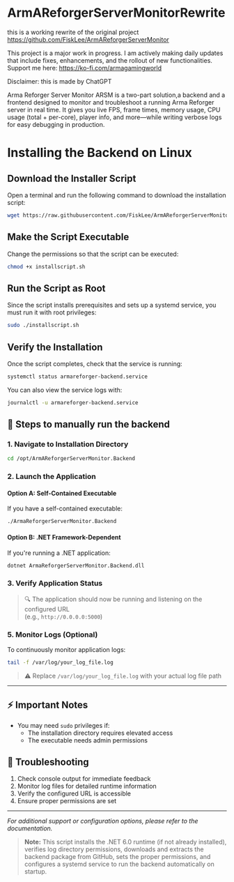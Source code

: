 # ArmAReforgerServerMonitorRewrite
this is a working rewrite of the original project  https://github.com/FiskLee/ArmAReforgerServerMonitor

This project is a major work in progress. I am actively making daily updates that include fixes, enhancements, and the rollout of new functionalities.
Support me here:
https://ko-fi.com/armagamingworld

Disclaimer: this is made by ChatGPT

 Arma Reforger Server Monitor ARSM is a two-part solution,a backend and a frontend designed to monitor and troubleshoot a running Arma Reforger server in real time. It gives you live FPS, frame times, memory usage, CPU usage (total + per-core), player info, and more—while writing verbose logs for easy debugging in production.



# Installing the Backend on Linux

## Download the Installer Script
Open a terminal and run the following command to download the installation script:

```bash
wget https://raw.githubusercontent.com/FiskLee/ArmAReforgerServerMonitorRewrite/main/installscript.sh
```

## Make the Script Executable
Change the permissions so that the script can be executed:

```bash
chmod +x installscript.sh
```

## Run the Script as Root
Since the script installs prerequisites and sets up a systemd service, you must run it with root privileges:

```bash
sudo ./installscript.sh
```

## Verify the Installation
Once the script completes, check that the service is running:

```bash
systemctl status armareforger-backend.service
```

You can also view the service logs with:

```bash
journalctl -u armareforger-backend.service
```


## 🚀 Steps to manually run the backend 


### 1. Navigate to Installation Directory
```bash
cd /opt/ArmAReforgerServerMonitor.Backend
```

### 2. Launch the Application

#### Option A: Self-Contained Executable
If you have a self-contained executable:
```bash
./ArmaReforgerServerMonitor.Backend
```

#### Option B: .NET Framework-Dependent
If you're running a .NET application:
```bash
dotnet ArmaReforgerServerMonitor.Backend.dll
```

### 3. Verify Application Status
> 🔍 The application should now be running and listening on the configured URL  
> (e.g., `http://0.0.0.0:5000`)

### 5. Monitor Logs (Optional)
To continuously monitor application logs:
```bash
tail -f /var/log/your_log_file.log
```
> ⚠️ Replace `/var/log/your_log_file.log` with your actual log file path

---

## ⚡ Important Notes

- You may need `sudo` privileges if:
  - The installation directory requires elevated access
  - The executable needs admin permissions

## 🔧 Troubleshooting

1. Check console output for immediate feedback
2. Monitor log files for detailed runtime information
3. Verify the configured URL is accessible
4. Ensure proper permissions are set

---

*For additional support or configuration options, please refer to the documentation.*

> **Note:** This script installs the .NET 6.0 runtime (if not already installed), verifies log directory permissions, downloads and extracts the backend package from GitHub, sets the proper permissions, and configures a systemd service to run the backend automatically on startup.
